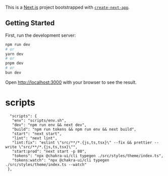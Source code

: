 This is a [Next.js](https://nextjs.org) project bootstrapped with [`create-next-app`](https://nextjs.org/docs/app/api-reference/cli/create-next-app).

## Getting Started

First, run the development server:

```bash
npm run dev
# or
yarn dev
# or
pnpm dev
# or
bun dev
```

Open [http://localhost:3000](http://localhost:3000) with your browser to see the result.

# scripts

```
  "scripts": {
   "env": "scripts/env.sh",
   "dev": "npm run env && next dev",
   "build": "npm run tokens && npm run env && next build",
   "start": "next start",
   "lint": "next lint",
   "lint:fix": "eslint \"src/**/*.{js,ts,tsx}\" --fix && prettier --write \"src/**/*.{js,ts,tsx}\"",
   "start:prod": "next start -p 80",
   "tokens": "npx @chakra-ui/cli typegen ./src/styles/theme/index.ts",
   "tokens:watch": "npx @chakra-ui/cli typegen ./src/styles/theme/index.ts --watch"
 },
```
